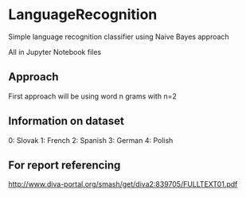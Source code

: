 # LanguageRecognition
Simple language recognition classifier using Naive Bayes approach

All in Jupyter Notebook files
## Approach
First approach will be using word n grams with n=2

## Information on dataset
0: Slovak
1: French
2: Spanish
3: German
4: Polish

## For report referencing
http://www.diva-portal.org/smash/get/diva2:839705/FULLTEXT01.pdf